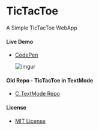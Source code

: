 # TicTacToe
A Simple TicTacToe WebApp
#### Live Demo
* [CodePen](http://codepen.io/zuck007/full/LkOvjv/)

  ![imgur](http://i.imgur.com/0W7Evci.gif)

#### Old Repo - TicTacToe in TextMode
* [C_TextMode Repo](https://github.com/zuck007/TicTacToe/tree/master/C_TextMode)

#### License
* [MIT License](https://raw.githubusercontent.com/zuck007/TicTacToe/master/LICENSE)
